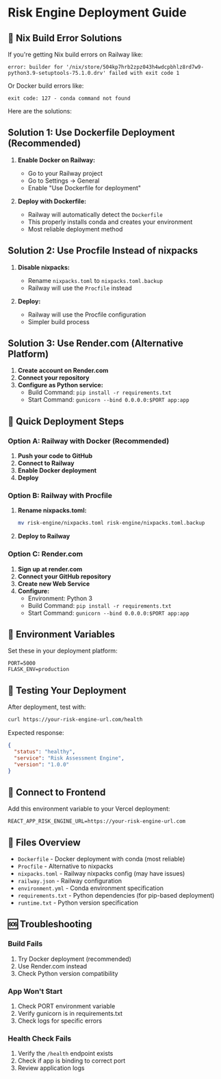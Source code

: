 # Risk Engine Deployment Guide

## 🚨 Nix Build Error Solutions

If you're getting Nix build errors on Railway like:
```
error: builder for '/nix/store/504kp7hrb2zpz043h4wdcpbhlz8rd7w9-python3.9-setuptools-75.1.0.drv' failed with exit code 1
```

Or Docker build errors like:
```
exit code: 127 - conda command not found
```

Here are the solutions:

## Solution 1: Use Dockerfile Deployment (Recommended)

1. **Enable Docker on Railway:**
   - Go to your Railway project
   - Go to Settings → General
   - Enable "Use Dockerfile for deployment"

2. **Deploy with Dockerfile:**
   - Railway will automatically detect the `Dockerfile`
   - This properly installs conda and creates your environment
   - Most reliable deployment method

## Solution 2: Use Procfile Instead of nixpacks

1. **Disable nixpacks:**
   - Rename `nixpacks.toml` to `nixpacks.toml.backup`
   - Railway will use the `Procfile` instead

2. **Deploy:**
   - Railway will use the Procfile configuration
   - Simpler build process

## Solution 3: Use Render.com (Alternative Platform)

1. **Create account on Render.com**
2. **Connect your repository**
3. **Configure as Python service:**
   - Build Command: `pip install -r requirements.txt`
   - Start Command: `gunicorn --bind 0.0.0.0:$PORT app:app`

## 🚀 Quick Deployment Steps

### Option A: Railway with Docker (Recommended)

1. **Push your code to GitHub**
2. **Connect to Railway**
3. **Enable Docker deployment**
4. **Deploy**

### Option B: Railway with Procfile

1. **Rename nixpacks.toml:**
   ```bash
   mv risk-engine/nixpacks.toml risk-engine/nixpacks.toml.backup
   ```

2. **Deploy to Railway**

### Option C: Render.com

1. **Sign up at render.com**
2. **Connect your GitHub repository**
3. **Create new Web Service**
4. **Configure:**
   - Environment: Python 3
   - Build Command: `pip install -r requirements.txt`
   - Start Command: `gunicorn --bind 0.0.0.0:$PORT app:app`

## 🔧 Environment Variables

Set these in your deployment platform:

```
PORT=5000
FLASK_ENV=production
```

## 🧪 Testing Your Deployment

After deployment, test with:

```bash
curl https://your-risk-engine-url.com/health
```

Expected response:
```json
{
  "status": "healthy",
  "service": "Risk Assessment Engine",
  "version": "1.0.0"
}
```

## 🔗 Connect to Frontend

Add this environment variable to your Vercel deployment:

```
REACT_APP_RISK_ENGINE_URL=https://your-risk-engine-url.com
```

## 📁 Files Overview

- `Dockerfile` - Docker deployment with conda (most reliable)
- `Procfile` - Alternative to nixpacks
- `nixpacks.toml` - Railway nixpacks config (may have issues)
- `railway.json` - Railway configuration
- `environment.yml` - Conda environment specification
- `requirements.txt` - Python dependencies (for pip-based deployment)
- `runtime.txt` - Python version specification

## 🆘 Troubleshooting

### Build Fails
1. Try Docker deployment (recommended)
2. Use Render.com instead
3. Check Python version compatibility

### App Won't Start
1. Check PORT environment variable
2. Verify gunicorn is in requirements.txt
3. Check logs for specific errors

### Health Check Fails
1. Verify the `/health` endpoint exists
2. Check if app is binding to correct port
3. Review application logs


